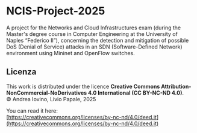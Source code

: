 # NCIS-Project-2025
A project for the Networks and Cloud Infrastructures exam (during the Master's degree course in Computer Engineering at the University of Naples “Federico II”), concerning the detection and mitigation of possible DoS (Denial of Service) attacks in an SDN (Software-Defined Network) environment using Mininet and OpenFlow switches.

## Licenza

This work is distributed under the licence
**Creative Commons Attribution-NonCommercial-NoDerivatives 4.0 International (CC BY-NC-ND 4.0)**.  
© Andrea Iovino, Livio Papale, 2025

You can read it here:  
[https://creativecommons.org/licenses/by-nc-nd/4.0/deed.it](https://creativecommons.org/licenses/by-nc-nd/4.0/deed.it)

